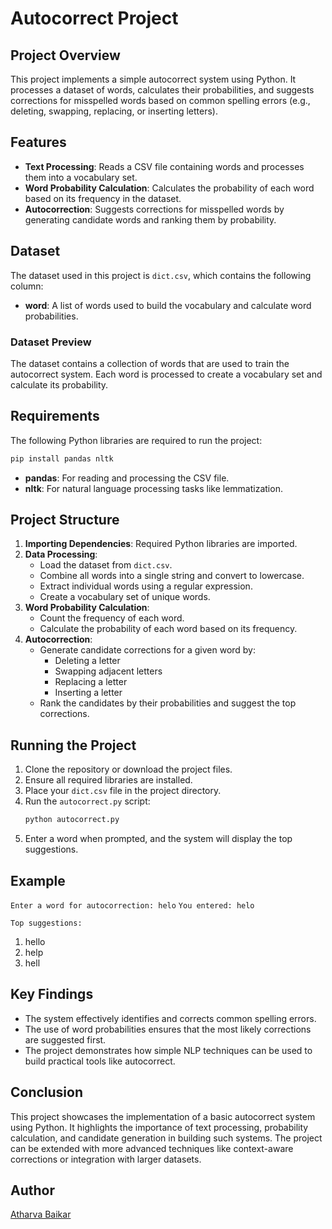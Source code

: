# Autocorrect Project

## Project Overview
This project implements a simple autocorrect system using Python. It processes a dataset of words, calculates their probabilities, and suggests corrections for misspelled words based on common spelling errors (e.g., deleting, swapping, replacing, or inserting letters).

## Features
- **Text Processing**: Reads a CSV file containing words and processes them into a vocabulary set.
- **Word Probability Calculation**: Calculates the probability of each word based on its frequency in the dataset.
- **Autocorrection**: Suggests corrections for misspelled words by generating candidate words and ranking them by probability.

## Dataset
The dataset used in this project is `dict.csv`, which contains the following column:
- **word**: A list of words used to build the vocabulary and calculate word probabilities.

### Dataset Preview
The dataset contains a collection of words that are used to train the autocorrect system. Each word is processed to create a vocabulary set and calculate its probability.

## Requirements
The following Python libraries are required to run the project:
```bash
pip install pandas nltk
```
- **pandas**: For reading and processing the CSV file.
- **nltk**: For natural language processing tasks like lemmatization.

## Project Structure
1. **Importing Dependencies**: Required Python libraries are imported.
2. **Data Processing**:
   - Load the dataset from `dict.csv`.
   - Combine all words into a single string and convert to lowercase.
   - Extract individual words using a regular expression.
   - Create a vocabulary set of unique words.
3. **Word Probability Calculation**:
   - Count the frequency of each word.
   - Calculate the probability of each word based on its frequency.
4. **Autocorrection**:
   - Generate candidate corrections for a given word by:
     - Deleting a letter
     - Swapping adjacent letters
     - Replacing a letter
     - Inserting a letter
   - Rank the candidates by their probabilities and suggest the top corrections.

## Running the Project
1. Clone the repository or download the project files.
2. Ensure all required libraries are installed.
3. Place your `dict.csv` file in the project directory.
4. Run the `autocorrect.py` script:
   ```bash
   python autocorrect.py
   ```
5. Enter a word when prompted, and the system will display the top suggestions.

## Example
`Enter a word for autocorrection: helo`
`You entered: helo`

`Top suggestions:`
1. hello
2. help
3. hell

## Key Findings
- The system effectively identifies and corrects common spelling errors.
- The use of word probabilities ensures that the most likely corrections are suggested first.
- The project demonstrates how simple NLP techniques can be used to build practical tools like autocorrect.

## Conclusion
This project showcases the implementation of a basic autocorrect system using Python. It highlights the importance of text processing, probability calculation, and candidate generation in building such systems. The project can be extended with more advanced techniques like context-aware corrections or integration with larger datasets.

## Author
[Atharva Baikar](https://github.com/DarkGuardian641)
